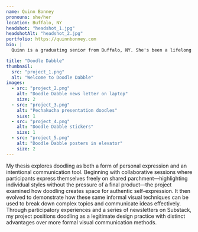 ```yaml
---
name: Quinn Bonney
pronouns: she/her
location: Buffalo, NY
headshot: "headshot_1.jpg"
headshotAlt: "headshot_2.jpg"
portfolio: https://quinnbonney.com
bio: |
  Quinn is a graduating senior from Buffalo, NY. She's been a lifelong doodler on tests, notebooks, envelopes... skin. She also enjoys scream-singing music in her car, trying interesting combinations in the kitchen, and a good Korean drama. 

title: "Doodle Dabble"
thumbnail:
  src: "project_1.png"
  alt: "Welcome to Doodle Dabble"
images:
  - src: "project_2.png"
    alt: "Doodle Dabble news letter on laptop"
    size: 2
  - src: "project_3.png"
    alt: "Pechakucha presentation doodles"
    size: 1
  - src: "project_4.png"
    alt: "Doodle Dabble stickers"
    size: 1
  - src: "project_5.png"
    alt: "Doodle Dabble posters in elevator"
    size: 2
---
```


My thesis explores doodling as both a form of personal expression and an intentional communication tool. Beginning with collaborative sessions where participants express themselves freely on shared parchment—highlighting individual styles without the pressure of a final product—the project examined how doodling creates space for authentic self-expression. It then evolved to demonstrate how these same informal visual techniques can be used to break down complex topics and communicate ideas effectively. Through participatory experiences and a series of newsletters on Substack, my project positions doodling as a legitimate design practice with distinct advantages over more formal visual communication methods. 
